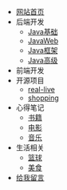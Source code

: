 * [网站首页](README.md)
* 后端开发
  * [Java基础]()
  * [JavaWeb]()
  * [Java框架]()
  * [Java高级]()
* 前端开发
* 开源项目
  * [real-live](https://github.com/parzulpan/real-live)
  * [shopping](https://github.com/parzulpan/shopping)
* 心得笔记
  * [书籍]()
  * [电影]()
  * [音乐]()
* 生活相关
  * [篮球]()
  * [美食]()
* [给我留言](Message/Board.md)